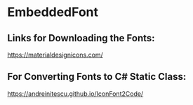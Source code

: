 # EmbeddedFont
## Links for Downloading the Fonts:
https://materialdesignicons.com/
## For Converting Fonts to C# Static Class:
https://andreinitescu.github.io/IconFont2Code/
